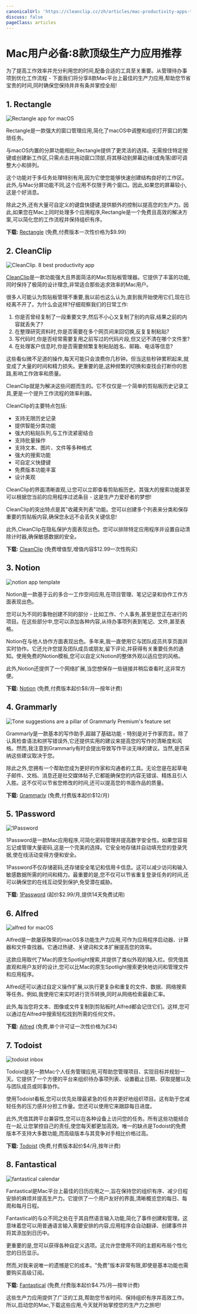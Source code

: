 ```yaml
---
canonicalUrl: 'https://cleanclip.cc/zh/articles/mac-productivity-apps-top-8'
discuss: false
pageClass: articles
---
```


# Mac用户必备:8款顶级生产力应用推荐

为了提高工作效率并充分利用您的时间,配备合适的工具至关重要。从管理待办事项到优化工作流程 - 下面我们将分享8款Mac平台上最佳的生产力应用,帮助您节省宝贵的时间,同时确保您保持井井有条并掌控全局!

## 1. Rectangle

![Rectangle app for macOS](/images/productivity_app_rectangle_homepage.png)

Rectangle是一款强大的窗口管理应用,简化了macOS中调整和组织打开窗口的繁琐任务。

与macOS内置的分屏功能相比,Rectangle提供了更灵活的选择。无需按住特定按键或创建新工作区,只需点击并拖动窗口顶部,将其移动到屏幕边缘(或角落)即可调整大小和排列。

这个功能对于多任务处理特别有用,因为它使您能够快速创建结构良好的工作区。此外,与Mac分屏功能不同,这个应用不仅限于两个窗口。因此,如果您的屏幕较小,这是个好消息。

除此之外,还有大量可自定义的键盘快捷键,提供额外的控制以提高您的生产力。因此,如果您在Mac上同时处理多个应用程序,Rectangle是一个免费且高效的解决方案,可以简化您的工作流程并保持组织有序。

**下载:** [Rectangle](https://rectangleapp.com/) (免费,付费版本一次性价格为$9.99)

## 2. CleanClip

![CleanClip. 8 best productivity app](/images/productivity_app_cleanclip_homepage.png)

[CleanClip](https://cleanclip.cc)是一款功能强大且界面简洁的Mac剪贴板管理器。它提供了丰富的功能,同时保持了极简的设计理念,非常适合那些追求效率的Mac用户。

很多人可能认为剪贴板管理不重要,我以前也这么认为,直到我开始使用它们,现在已经离不开了。为什么会这样?仔细观察我们的日常工作:

1. 你是否曾经复制了一段重要文字,然后不小心又复制了别的内容,结果之前的内容就丢失了?
2. 在整理研究资料时,你是否需要在多个网页间来回切换,反复复制粘贴?
3. 写代码时,你是否经常需要复用之前写过的代码片段,但又记不清在哪个文件里?
4. 在处理客户信息时,你是否需要频繁复制粘贴姓名、邮箱、电话等信息?

这些看似微不足道的操作,每天可能只会浪费你几秒钟。但当这些秒钟累积起来,就变成了大量的时间和精力损失。更重要的是,这种频繁的切换和查找会打断你的思路,影响工作效率和质量。

CleanClip就是为解决这些问题而生的。它不仅仅是一个简单的剪贴板历史记录工具,更是一个提升工作流程的效率利器。

CleanClip的主要特点包括:

- 支持无限历史记录
- 提供智能分类功能
- 强大的粘贴队列,与工作流紧密结合
- 支持批量操作
- 支持文本、图片、文件等多种格式
- 强大的搜索功能
- 可自定义快捷键
- 免费版本功能丰富
- 设计美观

CleanClip的界面清晰直观,让您可以立即查看剪贴板历史。其强大的搜索功能甚至可以根据您当前的应用程序过滤条目 - 这是生产力爱好者的梦想!

CleanClip的突出特点是其"收藏夹列表"功能。您可以创建多个列表来分类和保存重要的剪贴板内容,确保您永远不会丢失关键信息!

此外,CleanClip在隐私保护方面表现出色。您可以排除特定应用程序并设置自动清除计时器,确保敏感数据的安全。

**下载:** [CleanClip](https://cleanclip.cc) (免费增值型,增值内容$12.99一次性购买)

## 3. Notion

![notion app template](/images/productivity_app_notion_homepage.png)

Notion是一款基于云的多合一工作空间应用,在项目管理、笔记记录和协作工作方面表现出色。

您可以为不同的事物创建不同的部分 - 比如工作、个人事务,甚至是您正在进行的项目。在这些部分中,您可以添加各种内容,从待办事项列表到笔记、文件,甚至表格。

Notion在与他人协作方面表现出色。多年来,我一直使用它与团队成员共享页面并实时协作。它还允许您提及团队成员或朋友,留下评论,并获得有关重要任务的通知。使用免费的Notion模板,您可以自定义Notion的整体外观以适应您的风格。

此外,Notion还提供了一个网络扩展,当您想保存一些链接并稍后查看时,这非常方便。

**下载:** [Notion](https://www.notion.so/desktop) (免费,付费版本起价$8/月—按年计费)

## 4. Grammarly

![Tone suggestions are a pillar of Grammarly Premium's feature set](/images/productivity_app_grammarly_homepage.png)

Grammarly是一款基本的写作助手,超越了基础功能 - 特别是对于作家而言。除了认真检查语法和拼写错误外,它还提供实用的建议来提高您的写作的清晰度和风格。然而,我注意到Grammarly有时会提出导致写作平淡无味的建议。当然,是否采纳这些建议取决于您。

除此之外,您拥有一个帮助您成为更好的作家和沟通者的工具。无论您是在起草电子邮件、文档、消息还是社交媒体帖子,它都能确保您的内容无错误、精炼且引人入胜。这不仅可以节省您修改的时间,还可以提高您的书面作品的质量。

**下载:** [Grammarly](https://www.grammarly.com/) (免费,付费版本起价$12/月)

## 5. 1Password

![1Password](/images/productivity_app_1password_homepage.png)

1Password是一款Mac应用程序,可简化密码管理并提高数字安全性。如果您容易忘记或管理大量密码,这是一个完美的选择。它安全地存储并自动填充您的登录凭据,使在线活动变得方便和安全。

1Password不仅存储密码,还存储安全笔记和信用卡信息。这可以减少访问和输入敏感数据所需的时间和精力。最重要的是,您不仅可以节省重复登录任务的时间,还可以确保您的在线互动受到保护,免受潜在威胁。

**下载:** [1Password](https://1password.com/) (起价$2.99/月,提供14天免费试用)

## 6. Alfred

![alfred for macOS](/images/productivity_app_alfred_homepage.png)

Alfred是一款屡获殊荣的macOS多功能生产力应用,可作为应用程序启动器、计算器和文件查找器。它通过热键、关键词和文本扩展提高您的效率。

这款应用取代了Mac的原生Spotlight搜索,并提供了类似外观的输入栏。但凭借其直观和用户友好的设计,您可以比Mac的原生Spotlight搜索更快地访问和管理文件和应用程序。

Alfred还可以通过自定义操作扩展,以执行更复杂和重复的文件、数据、网络搜索等任务。例如,我使用它来实时进行货币转换,同时从网络检索最新汇率。

此外,每当您将文本、图像或文件复制到剪贴板时,Alfred都会记住它们。这样,您可以通过在Alfred中搜索轻松找到所需的任何文件。

**下载:** [Alfred](https://www.alfredapp.com/) (免费,单个许可证一次性价格为£34)

## 7. Todoist

![todoist inbox](/images/productivity_app_todoist_homepage.png)

Todoist是另一款Mac个人任务管理应用,可帮助您管理项目、实现目标并规划一天。它提供了一个方便的平台来组织待办事项列表、设置截止日期、获取提醒以及与团队成员或同事协作。

使用Todoist看板,您可以优先处理最紧急的任务并更好地组织项目。这有助于您减轻任务的压力感并分担工作量。您还可以使用它来跟踪每日进度。

此外,凭借其跨平台兼容性,您可以在各种设备上访问您的任务。所有这些功能结合在一起,让您掌控自己的责任,使您每天都更加高效。唯一的缺点是Todoist的免费版本不支持大多数功能,而高级版本与其竞争对手相比价格过高。

**下载:** [Todoist](https://todoist.com/) (免费,付费版本起价$4/月,按年计费)

## 8. Fantastical

![fantastical calendar](/images/productivity_app_fantastical_homepage.png)

Fantastical是Mac平台上最佳的日历应用之一,旨在保持您的组织有序、减少日程安排的麻烦并提高生产力。它提供了一个用户友好的界面,清晰概览您的每日、每周和每月日程。

Fantastical的与众不同之处在于其自然语言输入功能,简化了事件创建和管理。这意味着您可以用普通语言输入需要安排的内容,应用程序会自动翻译、创建事件并将其添加到日历中。

更重要的是,您可以获得各种自定义选项。这允许您使用不同的主题和布局个性化您的日历显示。

然而,对我来说唯一的遗憾是它的成本。"免费"版本非常有限,即使是基本功能也需要购买高级订阅。

**下载:** [Fantastical](https://flexibits.com/fantastical) (免费,付费版本起价$4.75/月—按年计费)

这些生产力应用提供了广泛的工具,帮助您节省时间、保持组织有序并高效工作。所以,启动您的Mac,下载这些应用,今天就开始掌控您的生产力之旅吧!


